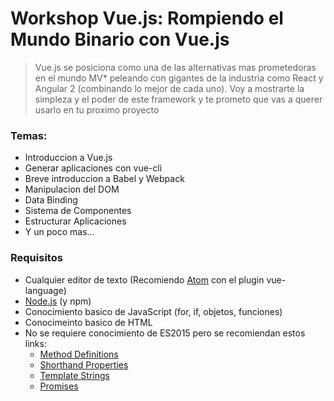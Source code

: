 # Workshop Vue.js: Rompiendo el Mundo Binario con Vue.js

> Vue.js se posiciona como una de las alternativas mas prometedoras en el mundo MV*
peleando con gigantes de la industria como React y Angular 2 (combinando lo mejor de cada uno).
Voy a mostrarte la simpleza y el poder de este framework y
te prometo que vas a querer usarlo en tu proximo proyecto

### Temas:

* Introduccion a Vue.js
* Generar aplicaciones con vue-cli
* Breve introduccion a Babel y Webpack
* Manipulacion del DOM
* Data Binding
* Sistema de Componentes
* Estructurar Aplicaciones
* Y un poco mas...

### Requisitos

* Cualquier editor de texto (Recomiendo [Atom](https://atom.io/) con el plugin vue-language)
* [Node.js](https://nodejs.org/en/) (y npm)
* Conocimiento basico de JavaScript (for, if, objetos, funciones)
* Conocimeinto basico de HTML
* No se requiere conocimiento de ES2015 pero se recomiendan estos links:
  * [Method Definitions](https://developer.mozilla.org/es/docs/Web/JavaScript/Referencia/Funciones/Method_definitions)
  * [Shorthand Properties](https://developer.mozilla.org/en/docs/Web/JavaScript/Reference/Operators/Object_initializer)
  * [Template Strings](https://developer.mozilla.org/es/docs/Web/JavaScript/Referencia/template_strings)
  * [Promises](https://developer.mozilla.org/es/docs/Web/JavaScript/Referencia/Objetos_globales/Promise)

